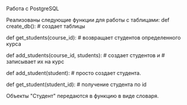 Работа с PostgreSQL

Реализованы следующие функции для работы с таблицами:
def create_db(): # создает таблицы

def get_students(course_id): # возвращает студентов определенного курса

def add_students(course_id, students): # создает студентов и 
                                       # записывает их на курс

def add_student(student): # просто создает студента.

def get_student(student_id):  # получение студента по id
    
Объекты "Студент" передаются в функцию в виде словаря. 


